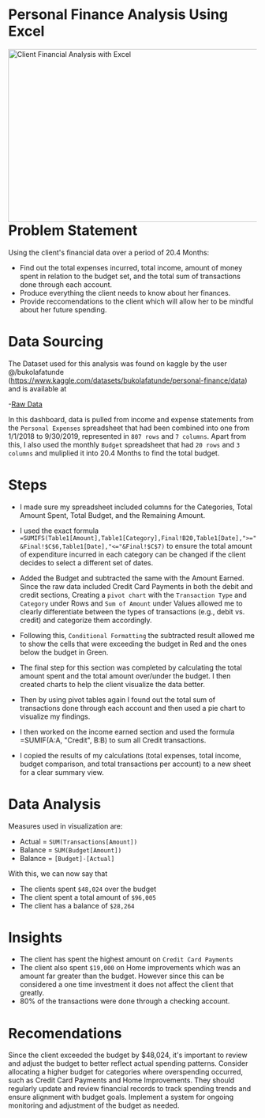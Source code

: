 # Personal Finance Analysis Using Excel 
<img align="right" alt="Client Financial Analysis with Excel" width="1000" height = "350" src="https://github.com/sanasingh016/Personal_Finance_Analysis/blob/abd6a3d8c9091ee6a7059e2d3a14cf6c86fc3d1b/Final%20Result.png">

# **Problem Statement**

Using the client's financial data over a period of 20.4 Months:
- Find out the total expenses incurred, total income, amount of money spent in relation to the budget set, and the total sum of transactions done through each account.
- Produce everything the client needs to know about her finances.
- Provide reccomendations to the client which will allow her to be mindful about her future spending.

# **Data Sourcing**

The Dataset used for this analysis was found on kaggle by the user @/bukolafatunde (https://www.kaggle.com/datasets/bukolafatunde/personal-finance/data) and is available at

-<a href="https://github.com/sanasingh016/Personal_Finance_Analysis/blob/abd6a3d8c9091ee6a7059e2d3a14cf6c86fc3d1b/archive.zip">Raw Data</a>

In this dashboard, data is pulled from income and expense statements from the  `Personal Expenses` spreadsheet that had been combined into one from 1/1/2018 to 9/30/2019, represented in `807 rows` and `7 columns`. Apart from this, I also used the monthly `Budget` spreadsheet that had `20 rows` and `3 columns` and muliplied it into 20.4 Months to find the total budget.

# **Steps**

- I made sure my spreadsheet included columns for the Categories, Total Amount Spent, Total Budget, and the Remaining Amount.
- I used the exact formula `=SUMIFS(Table1[Amount],Table1[Category],Final!B20,Table1[Date],">="&Final!$C$6,Table1[Date],"<="&Final!$C$7)` to ensure the total amount of expenditure incurred in each category can be changed if the client decides to select a different set of dates.
- Added the Budget and subtracted the same with the Amount Earned. Since the raw data included Credit Card Payments in both the debit and credit sections, Creating a `pivot chart` with the `Transaction Type` and `Category` under Rows and `Sum of Amount` under Values allowed me to clearly differentiate between the types of transactions (e.g., debit vs. credit) and categorize them accordingly.
- Following this, `Conditional Formatting` the subtracted result allowed me to show the cells that were exceeding the budget in Red and the ones below the budget in Green.
- The final step for this section was completed by calculating the total amount spent and the total amount over/under the budget. I then created charts to help the client visualize the data better.

- Then by using pivot tables again I found out the total sum of transactions done through each account and then used a pie chart to visualize my findings.
- I then worked on the income earned section and used the formula =SUMIF(A:A, "Credit", B:B) to sum all Credit transactions.
- I copied the results of my calculations (total expenses, total income, budget comparison, and total transactions per account) to a new sheet for a clear summary view.

# **Data Analysis**

Measures used in visualization are:

- Actual = `SUM(Transactions[Amount])`
- Balance = `SUM(Budget[Amount])`
- Balance = `[Budget]-[Actual]`

With this, we can now say that
- The clients spent `$48,024` over the budget
- The client spent a total amount of `$96,005`
- The client has a balance of `$28,264`

# **Insights**

- The client has spent the highest amount on `Credit Card Payments`
- The client also spent `$19,000` on Home improvements which was an amount far greater than the budget. However since this can be considered a one time investment it does not affect the client that greatly.
- 80% of the transactions were done through a checking account. 

# **Recomendations**

Since the client exceeded the budget by $48,024, it's important to review and adjust the budget to better reflect actual spending patterns. Consider allocating a higher budget for categories where overspending occurred, such as Credit Card Payments and Home Improvements. They should regularly update and review financial records to track spending trends and ensure alignment with budget goals. Implement a system for ongoing monitoring and adjustment of the budget as needed.

